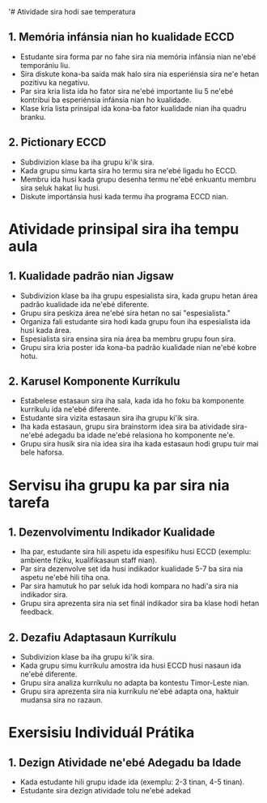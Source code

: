 '# Atividade sira hodi sae temperatura

## 1. Memória infánsia nian ho kualidade ECCD

- Estudante sira forma par no fahe sira nia memória infánsia nian ne'ebé temporániu liu.
- Sira diskute kona-ba saida mak halo sira nia esperiénsia sira ne'e hetan pozitivu ka negativu.
- Par sira kria lista ida ho fator sira ne'ebé importante liu 5 ne'ebé kontribui ba esperiénsia infánsia nian ho kualidade.
- Klase kria lista prinsipal ida kona-ba fator kualidade nian iha quadru branku.

## 2. Pictionary ECCD

- Subdivizion klase ba iha grupu ki'ik sira.
- Kada grupu simu karta sira ho termu sira ne'ebé ligadu ho ECCD.
- Membru ida husi kada grupu desenha termu ne'ebé enkuantu membru sira seluk hakat liu husi.
- Diskute importánsia husi kada termu iha programa ECCD nian.

# Atividade prinsipal sira iha tempu aula

## 1. Kualidade padrão nian Jigsaw

- Subdivizion klase ba iha grupu espesialista sira, kada grupu hetan área padrão kualidade ida ne'ebé diferente.
- Grupu sira peskiza área ne'ebé sira hetan no sai "espesialista."
- Organiza fali estudante sira hodi kada grupu foun iha espesialista ida husi kada área.
- Espesialista sira ensina sira nia área ba membru grupu foun sira.
- Grupu sira kria poster ida kona-ba padrão kualidade nian ne'ebé kobre hotu.

## 2. Karusel Komponente Kurríkulu 

- Estabelese estasaun sira iha sala, kada ida ho foku ba komponente kurríkulu ida ne'ebé diferente.
- Estudante sira vizita estasaun sira iha grupu ki'ik sira.
- Iha kada estasaun, grupu sira brainstorm idea sira ba atividade sira-ne'ebé adegadu ba idade ne'ebé relasiona ho komponente ne'e.
- Grupu sira husik sira nia idea sira iha kada estasaun hodi grupu tuir mai bele haforsa.

# Servisu iha grupu ka par sira nia tarefa

## 1. Dezenvolvimentu Indikador Kualidade

- Iha par, estudante sira hili aspetu ida espesifiku husi ECCD (exemplu: ambiente fíziku, kualifikasaun staff nian).
- Par sira dezenvolve set ida husi indikador kualidade 5-7 ba sira nia aspetu ne'ebé hili tiha ona.
- Par sira hamutuk ho par seluk ida hodi kompara no hadi'a sira nia indikador sira.
- Grupu sira aprezenta sira nia set finál indikador sira ba klase hodi hetan feedback.

## 2. Dezafiu Adaptasaun Kurríkulu 

- Subdivizion klase ba iha grupu ki'ik sira.
- Kada grupu simu kurríkulu amostra ida husi ECCD husi nasaun ida ne'ebé diferente.
- Grupu sira analiza kurríkulu no adapta ba kontestu Timor-Leste nian.
- Grupu sira aprezenta sira nia kurríkulu ne'ebé adapta ona, haktuir mudansa sira no razaun.

# Exersisiu Individuál Prátika 

## 1. Dezign Atividade ne'ebé Adegadu ba Idade

- Kada estudante hili grupu idade ida (exemplu: 2-3 tinan, 4-5 tinan).
- Estudante sira dezign atividade tolu ne'ebé adekad